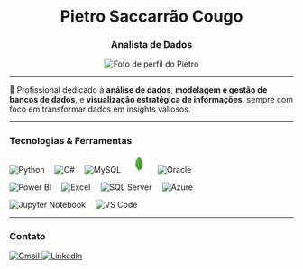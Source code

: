 <h1 align="center">Pietro Saccarrão Cougo</h1>
<h3 align="center">Analista de Dados</h3>

<p align="center">
  <img src="https://github.com/Pietrosaka.png" width="150" alt="Foto de perfil do Pietro" />
</p>

---

🎯 Profissional dedicado à **análise de dados**, **modelagem e gestão de bancos de dados**, e **visualização estratégica de informações**, sempre com foco em transformar dados em insights valiosos.

---

### Tecnologias & Ferramentas

<div align="left">
  <!-- Linguagens & bancos -->
  <img src="https://cdn.jsdelivr.net/gh/devicons/devicon/icons/python/python-original.svg" height="30" alt="Python" /> <img width="10"/>
  <img src="https://cdn.jsdelivr.net/gh/devicons/devicon/icons/csharp/csharp-original.svg" height="30" alt="C#" /> <img width="10"/>
  <img src="https://cdn.jsdelivr.net/gh/devicons/devicon/icons/mysql/mysql-original.svg" height="30" alt="MySQL" /> <img width="10"/>
  <img src="https://raw.githubusercontent.com/devicons/devicon/master/icons/mongodb/mongodb-original.svg" height="30" alt="MongoDB" /> <img width="10"/>
  <img src="https://cdn.jsdelivr.net/gh/devicons/devicon/icons/oracle/oracle-original.svg" height="30" alt="Oracle" /> <img width="10"/>

  <!-- Microsoft icons oficiais -->
  <img src="https://upload.wikimedia.org/wikipedia/commons/c/cf/New_Power_BI_Logo.svg" height="30" alt="Power BI" /> <img width="10"/>
  <img src="https://raw.githubusercontent.com/microsoft/PowerBI-Icons/master/Excel%20Logo.svg" height="30" alt="Excel" /> <img width="10"/>
  <img src="https://raw.githubusercontent.com/microsoft/PowerBI-Icons/master/SQL%20Server%20Logo.svg" height="30" alt="SQL Server" /> <img width="10"/>
  <img src="https://raw.githubusercontent.com/microsoft/PowerBI-Icons/master/Azure%20Logo.svg" height="30" alt="Azure" /> <img width="10"/>

  <!-- Outros ícones -->
  <img src="https://cdn.jsdelivr.net/gh/devicons/devicon/icons/jupyter/jupyter-original.svg" height="30" alt="Jupyter Notebook" /> <img width="10"/>
  <img src="https://cdn.jsdelivr.net/gh/devicons/devicon/icons/vscode/vscode-original.svg" height="30" alt="VS Code" />
</div>

---

### Contato

<p align="left">
  <a href="mailto:pietrocougo@gmail.com" target="_blank">
    <img src="https://img.shields.io/static/v1?message=Gmail&logo=gmail&color=D14836&style=for-the-badge" height="35" alt="Gmail" />
  </a>
  <a href="https://www.linkedin.com/in/pietro-saccarrão-cougo" target="_blank">
    <img src="https://img.shields.io/static/v1?message=LinkedIn&logo=linkedin&color=0077B5&style=for-the-badge" height="35" alt="LinkedIn" />
  </a>
</p>
